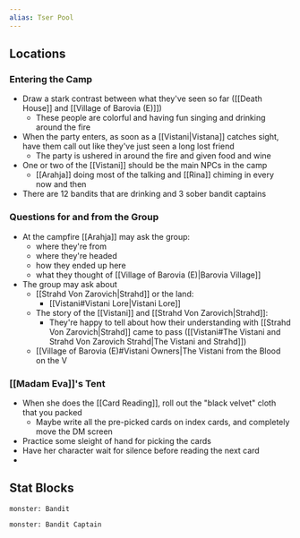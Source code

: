 ```yaml
---
alias: Tser Pool
---
```

## Locations
### Entering the Camp
- Draw a stark contrast between what they've seen so far ([[Death House]] and [[Village of Barovia (E)]])
	- These people are colorful and having fun singing and drinking around the fire
- When the party enters, as soon as a [[Vistani|Vistana]] catches sight, have them call out like they've just seen a long lost friend
	- The party is ushered in around the fire and given food and wine
- One or two of the [[Vistani]] should be the main NPCs in the camp
	- [[Arahja]] doing most of the talking and [[Rina]] chiming in every now and then
- There are 12 bandits that are drinking and 3 sober bandit captains

### Questions for and from the Group
- At the campfire [[Arahja]] may ask the group:
	- where they're from
	- where they're headed
	- how they ended up here
	- what they thought of [[Village of Barovia (E)|Barovia Village]]
- The group may ask about
	- [[Strahd Von Zarovich|Strahd]] or the land:
		- [[Vistani#Vistani Lore|Vistani Lore]]
	- The story of the [[Vistani]] and [[Strahd Von Zarovich|Strahd]]:
		- They're happy to tell about how their understanding with [[Strahd Von Zarovich|Strahd]] came to pass ([[Vistani#The Vistani and Strahd Von Zarovich Strahd|The Vistani and Strahd]])
	- [[Village of Barovia (E)#Vistani Owners|The Vistani from the Blood on the V

### [[Madam Eva]]'s Tent
- When she does the [[Card Reading]], roll out the "black velvet" cloth that you packed
	- Maybe write all the pre-picked cards on index cards, and completely move the DM screen
- Practice some sleight of hand for picking the cards
- Have her character wait for silence before reading the next card
- 


## Stat Blocks
```statblock
monster: Bandit
```

```statblock
monster: Bandit Captain
```